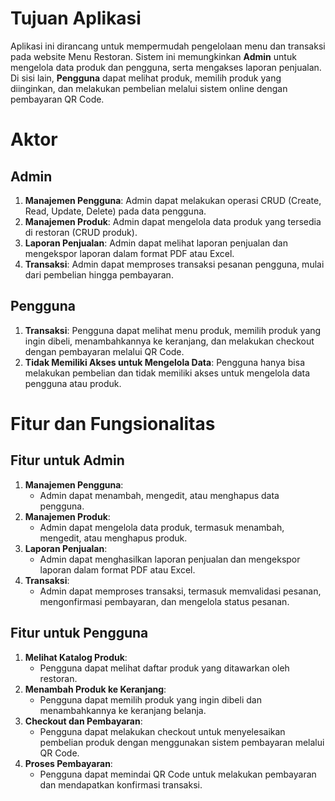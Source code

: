 # **Tujuan Aplikasi**
Aplikasi ini dirancang untuk mempermudah pengelolaan menu dan transaksi pada website Menu Restoran. 
Sistem ini memungkinkan **Admin** untuk mengelola data produk dan pengguna, serta mengakses laporan penjualan. 
Di sisi lain, **Pengguna** dapat melihat produk, memilih produk yang diinginkan, dan melakukan pembelian melalui sistem online dengan pembayaran QR Code.

# **Aktor**
## **Admin**
1. **Manajemen Pengguna**: Admin dapat melakukan operasi CRUD (Create, Read, Update, Delete) pada data pengguna.
2. **Manajemen Produk**: Admin dapat mengelola data produk yang tersedia di restoran (CRUD produk).
3. **Laporan Penjualan**: Admin dapat melihat laporan penjualan dan mengekspor laporan dalam format PDF atau Excel.
4. **Transaksi**: Admin dapat memproses transaksi pesanan pengguna, mulai dari pembelian hingga pembayaran.

## **Pengguna**
1. **Transaksi**: Pengguna dapat melihat menu produk, memilih produk yang ingin dibeli, menambahkannya ke keranjang, dan melakukan checkout dengan pembayaran melalui QR Code.
2. **Tidak Memiliki Akses untuk Mengelola Data**: Pengguna hanya bisa melakukan pembelian dan tidak memiliki akses untuk mengelola data pengguna atau produk.

# **Fitur dan Fungsionalitas**

## **Fitur untuk Admin**
1. **Manajemen Pengguna**:
   - Admin dapat menambah, mengedit, atau menghapus data pengguna.
2. **Manajemen Produk**:
   - Admin dapat mengelola data produk, termasuk menambah, mengedit, atau menghapus produk.
3. **Laporan Penjualan**:
   - Admin dapat menghasilkan laporan penjualan dan mengekspor laporan dalam format PDF atau Excel.
4. **Transaksi**:
   - Admin dapat memproses transaksi, termasuk memvalidasi pesanan, mengonfirmasi pembayaran, dan mengelola status pesanan.

## **Fitur untuk Pengguna**
1. **Melihat Katalog Produk**: 
   - Pengguna dapat melihat daftar produk yang ditawarkan oleh restoran.
2. **Menambah Produk ke Keranjang**:
   - Pengguna dapat memilih produk yang ingin dibeli dan menambahkannya ke keranjang belanja.
3. **Checkout dan Pembayaran**:
   - Pengguna dapat melakukan checkout untuk menyelesaikan pembelian produk dengan menggunakan sistem pembayaran melalui QR Code.
4. **Proses Pembayaran**:
   - Pengguna dapat memindai QR Code untuk melakukan pembayaran dan mendapatkan konfirmasi transaksi.

